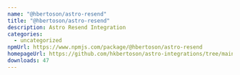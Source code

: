 ```yaml
---
name: "@hbertoson/astro-resend"
title: "@hbertoson/astro-resend"
description: Astro Resend Integration
categories:
  - uncategorized
npmUrl: https://www.npmjs.com/package/@hbertoson/astro-resend
homepageUrl: https://github.com/hkbertoson/astro-integrations/tree/main/packages/astro-resend
downloads: 47
---
```

